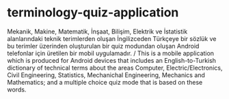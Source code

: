 # terminology-quiz-application
Mekanik, Makine, Matematik, İnşaat, Bilişim, Elektrik ve İstatistik alanlarındaki teknik terimlerden oluşan İngilizceden Türkçeye bir sözlük ve bu terimler üzerinden oluşturulan bir quiz modundan oluşan Android telefonlar için üretilen bir mobil uygulamadır. / This is a mobile application which is produced for Android devices that includes an English-to-Turkish dictionary of technical terms about the areas Computer, Electric/Electronics, Civil Engineering, Statistics, Mechanichal Engineering, Mechanics and Mathematics; and a multiple choice quiz mode that is based on these words.
